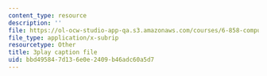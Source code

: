 ```yaml
---
content_type: resource
description: ''
file: https://ol-ocw-studio-app-qa.s3.amazonaws.com/courses/6-858-computer-systems-security-fall-2014/bbd495847d136e0e2409b46adc60a5d7_dNl22h1kW1k.srt
file_type: application/x-subrip
resourcetype: Other
title: 3play caption file
uid: bbd49584-7d13-6e0e-2409-b46adc60a5d7
---
```

